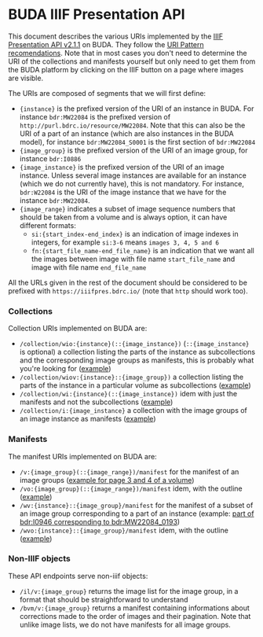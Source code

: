 # BUDA IIIF Presentation API

This document describes the various URIs implemented by the [IIIF Presentation API v2.1.1](https://iiif.io/api/presentation/2.1/) on BUDA. They follow the [URI Pattern recomendations](https://iiif.io/api/presentation/2.1/#a-summary-of-recommended-uri-patterns). Note that in most cases you don't need to determine the URI of the collections and manifests yourself but only need to get them from the BUDA platform by clicking on the IIIF button on a page where images are visible.

The URIs are composed of segments that we will first define:
- `{instance}` is the prefixed version of the URI of an instance in BUDA. For instance `bdr:MW22084` is the prefixed version of `http://purl.bdrc.io/resource/MW22084`. Note that this can also be the URI of a part of an instance (which are also instances in the BUDA model), for instance `bdr:MW22084_S0001` is the first section of `bdr:MW22084`
- `{image_group}` is the prefixed version of the URI of an image group, for instance `bdr:I0886`
- `{image_instance}` is the prefixed version of the URI of an image instance. Unless several image instances are available for an instance (which we do not currently have), this is not mandatory. For instance, `bdr:W22084` is the URI of the image instance that we have for the instance `bdr:MW22084`.
- `{image_range}` indicates a subset of image sequence numbers that should be taken from a volume and is always option, it can have different formats:
  * `si:{start_index-end_index}` is an indication of image indexes in integers, for example `si:3-6` means `images 3, 4, 5 and 6`
  * `fn:{start_file_name-end_file_name}` is an indication that we want all the images between image with file name `start_file_name` and image with file name `end_file_name`

All the URLs given in the rest of the document should be considered to be prefixed with `https://iiifpres.bdrc.io/` (note that `http` should work too).

### Collections

Collection URIs implemented on BUDA are:

- `/collection/wio:{instance}(::{image_instance})` (`::{image_instance}` is optional) a collection listing the parts of the instance as subcollections and the corresponding image groups as manifests, this is probably what you're looking for ([example](http://iiifpres.bdrc.io/collection/wio:bdr:MW22084))
- `/collection/wiov:{instance}::{image_group})` a collection listing the parts of the instance in a particular volume as subcollections ([example](http://iiifpres.bdrc.io/collection/wio:bdr:MW23703_S0002::bdr:I1319))
- `/collection/wi:{instance}(::{image_instance})` idem with just the manifests and not the subcollections ([example](http://iiifpres.bdrc.io/collection/wi:bdr:MW22084))
- `/collection/i:{image_instance}` a collection with the image groups of an image instance as manifests ([example](http://iiifpres.bdrc.io/collection/i:bdr:W22084))

### Manifests

The manifest URIs implemented on BUDA are:

- `/v:{image_group}(::{image_range})/manifest` for the manifest of an image groups ([example for page 3 and 4 of a volume](http://iiifpres.bdrc.io/v:bdr:I0886::si:3-4/manifest))
- `/vo:{image_group}(::{image_range})/manifest` idem, with the outline ([example](http://iiifpres.bdrc.io/vo:bdr:I0891/manifest))
- `/wv:{instance}::{image_group}/manifest` for the manifest of a subset of an image group corresponding to a part of an instance (example: [part of bdr:I0946 corresponding to bdr:MW22084_0193](http://iiifpres.bdrc.io/wv:bdr:MW22084_0193::bdr:I0946/manifest))
- `/wvo:{instance}::{image_group}/manifest` idem, with the outline ([example](http://iiifpres.bdrc.io/wvo:bdr:MW22084_0193::bdr:I0946/manifest))

### Non-IIIF objects

These API endpoints serve non-iiif objects:

- `/il/v:{image_group}` returns the image list for the image group, in a format that should be straightforward to understand
- `/bvm/v:{image_group}` returns a manifest containing informations about corrections made to the order of images and their pagination. Note that unlike image lists, we do not have manifests for all image groups.
